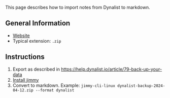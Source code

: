 This page describes how to import notes from Dynalist to markdown.

## General Information

- [Website](https://dynalist.io/)
- Typical extension: `.zip`

## Instructions

1. Export as described in <https://help.dynalist.io/article/79-back-up-your-data>
2. [Install jimmy](../index.md#installation)
3. Convert to markdown. Example: `jimmy-cli-linux dynalist-backup-2024-04-12.zip --format dynalist`
